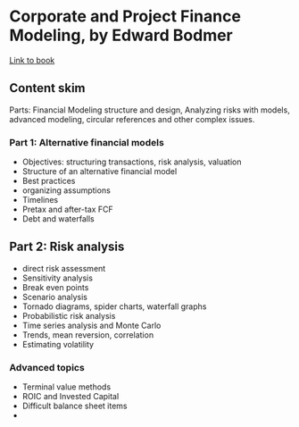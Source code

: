# Corporate and Project Finance Modeling, by Edward Bodmer

[Link to book](https://learning.oreilly.com/library/view/corporate-and-project/9781118854365/)

## Content skim
Parts: Financial Modeling structure and design, Analyzing risks with models, advanced modeling, circular references and other complex issues.

### Part 1: Alternative financial models
* Objectives: structuring transactions, risk analysis, valuation
* Structure of an alternative financial model
* Best practices
* organizing assumptions
* Timelines
* Pretax and after-tax FCF
* Debt and waterfalls

## Part 2: Risk analysis
* direct risk assessment
* Sensitivity analysis
* Break even points
* Scenario analysis
* Tornado diagrams, spider charts, waterfall graphs
* Probabilistic risk analysis
* Time series analysis and Monte Carlo
* Trends, mean reversion, correlation
* Estimating volatility

### Advanced topics
* Terminal value methods
* ROIC and Invested Capital
* Difficult balance sheet items
*
